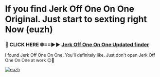 # If you find Jerk Off One On One Original. Just start to sexting right Now (euzh)

<h3>🔴 CLICK HERE 🌐==►► <a href="https://tinyurl.com/mtbk5fxa" rel="nofollow">Jerk Off One On One Updated finder</a></h3>

I found Jerk Off One On One. You'll definitely like. Just don't open Jerk Off One On One at work 😉💬

[![euzh](https://i.imgur.com/Q8WKrnY.jpeg)](https://tinyurl.com/mtbk5fxa)

